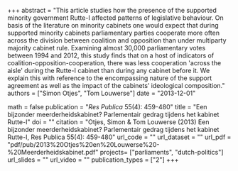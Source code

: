 +++
abstract = "This article studies how the presence of the supported minority government Rutte-I affected patterns of legislative behaviour. On basis of the literature on minority cabinets one would expect that during supported minority cabinets parliamentary parties cooperate more often across the division between coalition and opposition than under multiparty majority cabinet rule. Examining almost 30,000 parliamentary votes between 1994 and 2012, this study finds that on a host of indicators of coalition-opposition-cooperation, there was less cooperation 'across the aisle' during the Rutte-I cabinet than during any cabinet before it. We explain this with reference to the encompassing nature of the support agreement as well as the impact of the cabinets’ ideological composition."
authors = ["Simon Otjes", "Tom Louwerse"]
date = "2013-12-01"

math = false
publication = "*Res Publica* 55(4): 459-480"
title = "Een bijzonder meerderheidskabinet? Parlementair gedrag tijdens het kabinet Rutte-I"
doi = ""
citation = "Otjes, Simon & Tom Louwerse (2013) Een bijzonder meerderheidskabinet? Parlementair gedrag tijdens het kabinet Rutte-I, Res Publica 55(4): 459-480"
url_code = ""
url_dataset = ""
url_pdf = "pdf/pub/2013%20Otjes%20en%20Louwerse%20-%20Meerderheidskabinet.pdf"
projects= ["parliaments", "dutch-politics"]
url_slides = ""
url_video = ""
publication_types = ["2"]
+++